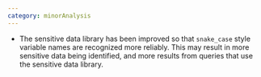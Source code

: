 ```yaml
---
category: minorAnalysis
---
```

* The sensitive data library has been improved so that `snake_case` style variable names are recognized more reliably. This may result in more sensitive data being identified, and more results from queries that use the sensitive data library.
